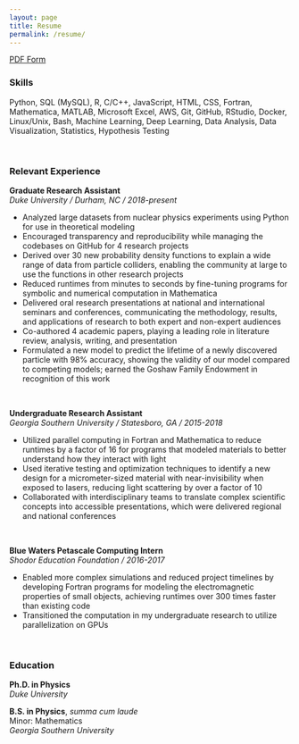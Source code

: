 ```yaml
---
layout: page
title: Resume
permalink: /resume/
---
```


[PDF Form](https://raw.githubusercontent.com/reedhodges/reedhodges.github.io/main/ReedHodges_Resume.pdf)

### Skills
Python, SQL (MySQL), R, C/C++, JavaScript, HTML, CSS, Fortran, Mathematica, MATLAB, Microsoft Excel, AWS, Git, GitHub, RStudio, Docker, Linux/Unix, Bash, Machine Learning, Deep Learning, Data Analysis, Data Visualization, Statistics, Hypothesis Testing

<br>

### Relevant Experience

**Graduate Research Assistant** <br>
*Duke University / Durham, NC / 2018-present*
- Analyzed large datasets from nuclear physics experiments using Python for use in theoretical modeling
- Encouraged transparency and reproducibility while managing the codebases on GitHub for 4 research projects
- Derived over 30 new probability density functions to explain a wide range of data from particle colliders, enabling the community at large to use the functions in other research projects
- Reduced runtimes from minutes to seconds by fine-tuning programs for symbolic and numerical computation in Mathematica
- Delivered oral research presentations at national and international seminars and conferences, communicating the methodology, results, and applications of research to both expert and non-expert audiences
- Co-authored 4 academic papers, playing a leading role in literature review, analysis, writing, and presentation
- Formulated a new model to predict the lifetime of a newly discovered particle with 98% accuracy, showing the validity of our model compared to competing models; earned the Goshaw Family Endowment in recognition of this work

<br>

**Undergraduate Research Assistant** <br>
*Georgia Southern University / Statesboro, GA / 2015-2018*
- Utilized parallel computing in Fortran and Mathematica to reduce runtimes by a factor of 16 for programs that modeled materials to better understand how they interact with light
- Used iterative testing and optimization techniques to identify a new design for a micrometer-sized material with near-invisibility when exposed to lasers, reducing light scattering by over a factor of 10
- Collaborated with interdisciplinary teams to translate complex scientific concepts into accessible presentations, which were delivered regional and national conferences

<br>

**Blue Waters Petascale Computing Intern** <br>
*Shodor Education Foundation / 2016-2017*
- Enabled more complex simulations and reduced project timelines by developing Fortran programs for modeling the electromagnetic properties of small objects, achieving runtimes over 300 times faster than existing code
- Transitioned the computation in my undergraduate research to utilize parallelization on GPUs

<br>

### Education

**Ph.D. in Physics** <br>
*Duke University*

**B.S. in Physics**, *summa cum laude* <br>
Minor: Mathematics <br>
*Georgia Southern University*
